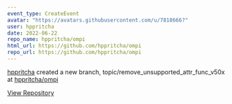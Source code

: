 ```yaml
---
event_type: CreateEvent
avatar: "https://avatars.githubusercontent.com/u/7818666?"
user: hppritcha
date: 2022-06-22
repo_name: hppritcha/ompi
html_url: https://github.com/hppritcha/ompi
repo_url: https://github.com/hppritcha/ompi
---
```


<a href='https://github.com/hppritcha' target='_blank'>hppritcha</a> created a new branch, topic/remove_unsupported_attr_func_v50x at <a href='https://github.com/hppritcha/ompi' target='_blank'>hppritcha/ompi</a>

<a href='https://github.com/hppritcha/ompi' target='_blank'>View Repository</a>